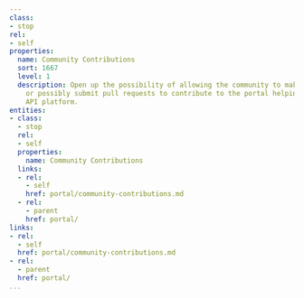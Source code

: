 ```yaml
---
class:
- stop
rel:
- self
properties:
  name: Community Contributions
  sort: 1667
  level: 1
  description: Open up the possibility of allowing the community to make suggestions,
    or possibly submit pull requests to contribute to the portal helping drive an
    API platform.
entities:
- class:
  - stop
  rel:
  - self
  properties:
    name: Community Contributions
  links:
  - rel:
    - self
    href: portal/community-contributions.md
  - rel:
    - parent
    href: portal/
links:
- rel:
  - self
  href: portal/community-contributions.md
- rel:
  - parent
  href: portal/
...
```

